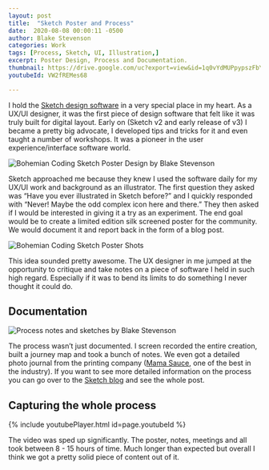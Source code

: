 ```yaml
---
layout: post
title:  "Sketch Poster and Process"
date:  2020-08-08 00:00:11 -0500
author: Blake Stevenson
categories: Work
tags: [Process, Sketch, UI, Illustration,]
excerpt: Poster Design, Process and Documentation.
thumbnail: https://drive.google.com/uc?export=view&id=1q0vYdMUPpypszFbYSfl9I3-U3en0aoBf
youtubeId: VW2fREMes68

---
```


I hold the [Sketch design software](https://www.sketch.com/) in a very special place in my heart. As a UX/UI designer, it was the first piece of design software that felt like it was truly built for digital layout. Early on (Sketch v2 and early release of v3) I became a pretty big advocate, I developed tips and tricks for it and even taught a number of workshops. It was a pioneer in the user experience/interface software world. 

![Bohemian Coding Sketch Poster Design by Blake Stevenson](https://drive.google.com/uc?export=view&id=1W9UgMcGDpfQ0u2kRtuqi5fFVP0A3jU-h)

Sketch approached me because they knew I used the software daily for my UX/UI work and background as an illustrator. The first question they asked was “Have you ever illustrated in Sketch before?” and I quickly responded with “Never! Maybe the odd complex icon here and there.” They then asked if I would be interested in giving it a try as an experiment. The end goal would be to create a limited edition silk screened poster for the community. We would document it and report back in the form of a blog post. 

![Bohemian Coding Sketch Poster Shots](https://drive.google.com/uc?export=view&id=1XRQrsm6xMfzqKT-9FSzNMkicIx4tzh8i)

This idea sounded pretty awesome. The UX designer in me jumped at the opportunity to critique and take notes on a piece of software I held in such high regard. Especially if it was to bend its limits to do something I never thought it could do. 

## Documentation

![Process notes and sketches by Blake Stevenson](https://drive.google.com/uc?export=view&id=1UhPkKpdRHSIbi34YGU_UyHa9l9eMy880)

The process wasn’t just documented. I screen recorded the entire creation, built a journey map and took a bunch of notes. We even got a detailed photo journal from the printing company ([Mama Sauce](https://www.mamas-sauce.com/), one of the best in the industry). If you want to see more detailed information on the process you can go over to the [Sketch blog](https://www.sketch.com/blog/2019/10/14/from-sketch-to-screen-how-blake-stevenson-created-our-ambassador-art-print/) and see the whole post.

## Capturing the whole process

{% include youtubePlayer.html id=page.youtubeId %}

The video was sped up significantly. The poster, notes, meetings and all took between 8 - 15 hours of time. Much longer than expected but overall I think we got a pretty solid piece of content out of it.

